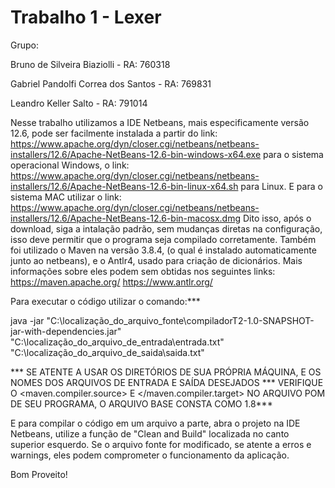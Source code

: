 # Trabalho 1 - Lexer 

Grupo:

Bruno de Silveira Biaziolli - RA: 760318

Gabriel Pandolfi Correa dos Santos - RA: 769831

Leandro Keller Salto - RA: 791014

Nesse trabalho utilizamos a IDE Netbeans, mais especificamente versão 12.6, pode ser facilmente instalada a partir do 
link: https://www.apache.org/dyn/closer.cgi/netbeans/netbeans-installers/12.6/Apache-NetBeans-12.6-bin-windows-x64.exe 
para o sistema operacional Windows, o link: 
https://www.apache.org/dyn/closer.cgi/netbeans/netbeans-installers/12.6/Apache-NetBeans-12.6-bin-linux-x64.sh para Linux.
E para o sistema MAC utilizar o link: https://www.apache.org/dyn/closer.cgi/netbeans/netbeans-installers/12.6/Apache-NetBeans-12.6-bin-macosx.dmg
Dito isso, após o download, siga a intalação padrão, sem mudanças diretas na configuração, isso deve permitir que o programa seja compilado corretamente.
Também foi utilizado o Maven na versão 3.8.4, (o qual é instalado automaticamente junto ao netbeans), e o Antlr4, usado para criação de dicionários.
Mais informações sobre eles podem sem obtidas nos seguintes links: 
https://maven.apache.org/
https://www.antlr.org/

Para executar o código utilizar o comando:*** 

java -jar "C:\localização_do_arquivo_fonte\compiladorT2-1.0-SNAPSHOT-jar-with-dependencies.jar" "C:\localização_do_arquivo_de_entrada\entrada.txt" "C:\localização_do_arquivo_de_saida\saida.txt"


*** SE ATENTE A USAR OS DIRETÓRIOS DE SUA PRÓPRIA MÁQUINA, E OS NOMES DOS ARQUIVOS DE ENTRADA E SAÍDA DESEJADOS 
*** VERIFIQUE O <maven.compiler.source> E </maven.compiler.target> NO ARQUIVO POM DE SEU PROGRAMA, O ARQUIVO BASE CONSTA COMO 1.8***

E para compilar o código em um arquivo a parte, abra o projeto na IDE Netbeans, utilize a função de "Clean and Build" 
localizada no canto superior esquerdo. Se o arquivo fonte for modificado, se atente a erros e warnings, eles podem comprometer o funcionamento da aplicação.

Bom Proveito!